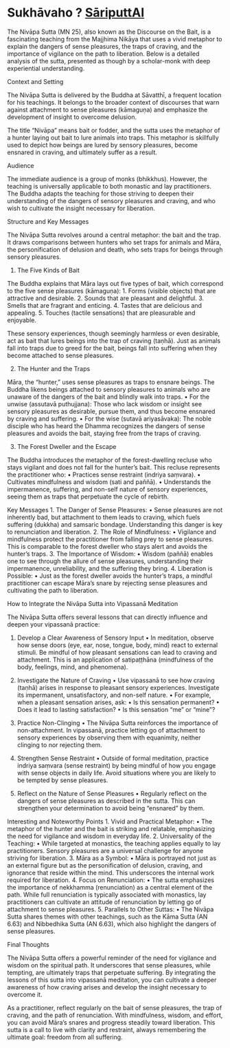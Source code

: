# Sukhāvaho ? [SāriputtAI](https://chatgpt.com/g/g-p25UYT2UR-sariputtai)

The Nivāpa Sutta (MN 25), also known as the Discourse on the Bait, is a fascinating teaching from the Majjhima Nikāya that uses a vivid metaphor to explain the dangers of sense pleasures, the traps of craving, and the importance of vigilance on the path to liberation. Below is a detailed analysis of the sutta, presented as though by a scholar-monk with deep experiential understanding.

Context and Setting

The Nivāpa Sutta is delivered by the Buddha at Sāvatthī, a frequent location for his teachings. It belongs to the broader context of discourses that warn against attachment to sense pleasures (kāmaguṇa) and emphasize the development of insight to overcome delusion.

The title “Nivāpa” means bait or fodder, and the sutta uses the metaphor of a hunter laying out bait to lure animals into traps. This metaphor is skillfully used to depict how beings are lured by sensory pleasures, become ensnared in craving, and ultimately suffer as a result.

Audience

The immediate audience is a group of monks (bhikkhus). However, the teaching is universally applicable to both monastic and lay practitioners. The Buddha adapts the teaching for those striving to deepen their understanding of the dangers of sensory pleasures and craving, and who wish to cultivate the insight necessary for liberation.

Structure and Key Messages

The Nivāpa Sutta revolves around a central metaphor: the bait and the trap. It draws comparisons between hunters who set traps for animals and Māra, the personification of delusion and death, who sets traps for beings through sensory pleasures.

1. The Five Kinds of Bait

The Buddha explains that Māra lays out five types of bait, which correspond to the five sense pleasures (kāmaguṇa):
	1.	Forms (visible objects) that are attractive and desirable.
	2.	Sounds that are pleasant and delightful.
	3.	Smells that are fragrant and enticing.
	4.	Tastes that are delicious and appealing.
	5.	Touches (tactile sensations) that are pleasurable and enjoyable.

These sensory experiences, though seemingly harmless or even desirable, act as bait that lures beings into the trap of craving (taṇhā). Just as animals fall into traps due to greed for the bait, beings fall into suffering when they become attached to sense pleasures.

2. The Hunter and the Traps

Māra, the “hunter,” uses sense pleasures as traps to ensnare beings. The Buddha likens beings attached to sensory pleasures to animals who are unaware of the dangers of the bait and blindly walk into traps.
	•	For the unwise (assutavā puthujjana): Those who lack wisdom or insight see sensory pleasures as desirable, pursue them, and thus become ensnared by craving and suffering.
	•	For the wise (sutavā ariyasāvaka): The noble disciple who has heard the Dhamma recognizes the dangers of sense pleasures and avoids the bait, staying free from the traps of craving.

3. The Forest Dweller and the Escape

The Buddha introduces the metaphor of the forest-dwelling recluse who stays vigilant and does not fall for the hunter’s bait. This recluse represents the practitioner who:
	•	Practices sense restraint (indriya saṃvara).
	•	Cultivates mindfulness and wisdom (sati and paññā).
	•	Understands the impermanence, suffering, and non-self nature of sensory experiences, seeing them as traps that perpetuate the cycle of rebirth.

Key Messages
	1.	The Danger of Sense Pleasures:
	•	Sense pleasures are not inherently bad, but attachment to them leads to craving, which fuels suffering (dukkha) and samsaric bondage. Understanding this danger is key to renunciation and liberation.
	2.	The Role of Mindfulness:
	•	Vigilance and mindfulness protect the practitioner from falling prey to sense pleasures. This is comparable to the forest dweller who stays alert and avoids the hunter’s traps.
	3.	The Importance of Wisdom:
	•	Wisdom (paññā) enables one to see through the allure of sense pleasures, understanding their impermanence, unreliability, and the suffering they bring.
	4.	Liberation is Possible:
	•	Just as the forest dweller avoids the hunter’s traps, a mindful practitioner can escape Māra’s snare by rejecting sense pleasures and cultivating the path to liberation.

How to Integrate the Nivāpa Sutta into Vipassanā Meditation

The Nivāpa Sutta offers several lessons that can directly influence and deepen your vipassanā practice:

1. Develop a Clear Awareness of Sensory Input
	•	In meditation, observe how sense doors (eye, ear, nose, tongue, body, mind) react to external stimuli. Be mindful of how pleasant sensations can lead to craving and attachment. This is an application of satipaṭṭhāna (mindfulness of the body, feelings, mind, and phenomena).

2. Investigate the Nature of Craving
	•	Use vipassanā to see how craving (taṇhā) arises in response to pleasant sensory experiences. Investigate its impermanent, unsatisfactory, and non-self nature.
	•	For example, when a pleasant sensation arises, ask:
	•	Is this sensation permanent?
	•	Does it lead to lasting satisfaction?
	•	Is this sensation “me” or “mine”?

3. Practice Non-Clinging
	•	The Nivāpa Sutta reinforces the importance of non-attachment. In vipassanā, practice letting go of attachment to sensory experiences by observing them with equanimity, neither clinging to nor rejecting them.

4. Strengthen Sense Restraint
	•	Outside of formal meditation, practice indriya saṃvara (sense restraint) by being mindful of how you engage with sense objects in daily life. Avoid situations where you are likely to be tempted by sense pleasures.

5. Reflect on the Nature of Sense Pleasures
	•	Regularly reflect on the dangers of sense pleasures as described in the sutta. This can strengthen your determination to avoid being “ensnared” by them.

Interesting and Noteworthy Points
	1.	Vivid and Practical Metaphor:
	•	The metaphor of the hunter and the bait is striking and relatable, emphasizing the need for vigilance and wisdom in everyday life.
	2.	Universality of the Teaching:
	•	While targeted at monastics, the teaching applies equally to lay practitioners. Sensory pleasures are a universal challenge for anyone striving for liberation.
	3.	Māra as a Symbol:
	•	Māra is portrayed not just as an external figure but as the personification of delusion, craving, and ignorance that reside within the mind. This underscores the internal work required for liberation.
	4.	Focus on Renunciation:
	•	The sutta emphasizes the importance of nekkhamma (renunciation) as a central element of the path. While full renunciation is typically associated with monastics, lay practitioners can cultivate an attitude of renunciation by letting go of attachment to sense pleasures.
	5.	Parallels to Other Suttas:
	•	The Nivāpa Sutta shares themes with other teachings, such as the Kāma Sutta (AN 6.63) and Nibbedhika Sutta (AN 6.63), which also highlight the dangers of sense pleasures.

Final Thoughts

The Nivāpa Sutta offers a powerful reminder of the need for vigilance and wisdom on the spiritual path. It underscores that sense pleasures, while tempting, are ultimately traps that perpetuate suffering. By integrating the lessons of this sutta into vipassanā meditation, you can cultivate a deeper awareness of how craving arises and develop the insight necessary to overcome it.

As a practitioner, reflect regularly on the bait of sense pleasures, the trap of craving, and the path of renunciation. With mindfulness, wisdom, and effort, you can avoid Māra’s snares and progress steadily toward liberation. This sutta is a call to live with clarity and restraint, always remembering the ultimate goal: freedom from all suffering.



